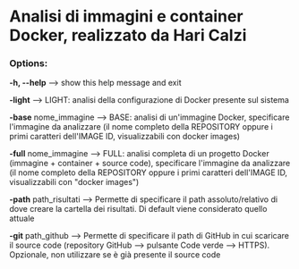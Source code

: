 # Analisi di immagini e container Docker, realizzato da Hari Calzi

### Options:

**-h, --help**  -->  show this help message and exit
  
**-light**  -->  LIGHT: analisi della configurazione di Docker presente sul sistema
  
**-base** nome_immagine  -->  BASE: analisi di un'immagine Docker, specificare l'immagine da analizzare (il nome completo della REPOSITORY oppure i primi caratteri dell'IMAGE ID, visualizzabili con docker images)
  
**-full** nome_immagine  -->  FULL: analisi completa di un progetto Docker (immagine + container + source code), specificare l'immagine da analizzare (il nome completo della REPOSITORY oppure i primi caratteri dell'IMAGE ID, visualizzabili con "docker images")
  
**-path** path_risultati  -->  Permette di specificare il path assoluto/relativo di dove creare la cartella dei risultati. Di default viene considerato quello attuale
  
**-git** path_github  -->  Permette di specificare il path di GitHub in cui scaricare il source code (repository GitHub --> pulsante Code verde --> HTTPS). Opzionale, non utilizzare se è già presente il source code
